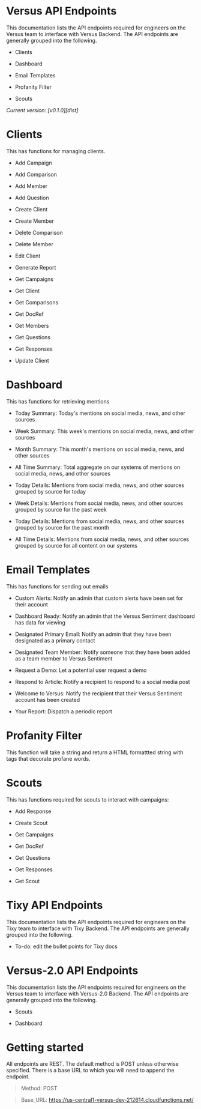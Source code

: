 # Versus API Endpoints

This documentation lists the API endpoints required for engineers on the Versus team to interface with Versus Backend. The API endpoints are generally grouped into the following.

* Clients

* Dashboard

* Email Templates

* Profanity Filter

* Scouts

*Current version: [v0.1.0][dist]*


# Clients

This has functions for managing clients.

* Add Campaign

* Add Comparison

* Add Member

* Add Question

* Create Client

* Create Member

* Delete Comparison

* Delete Member

* Edit Client

* Generate Report

* Get Campaigns

* Get Client

* Get Comparisons

* Get DocRef

* Get Members

* Get Questions

* Get Responses

* Update Client

# Dashboard

This has functions for retrieving mentions

* Today Summary: Today's mentions on social media, news, and other sources

* Week Summary: This week's mentions on social media, news, and other sources

* Month Summary: This month's mentions on social media, news, and other sources

* All Time Summary: Total aggregate on our systems of mentions on social media, news, and other sources

* Today Details: Mentions from social media, news, and other sources grouped by source for today

* Week Details: Mentions from social media, news, and other sources grouped by source for the past week

* Today Details: Mentions from social media, news, and other sources grouped by source for the past month

* All Time Details: Mentions from social media, news, and other sources grouped by source for all content on our systems

# Email Templates

This has functions for sending out emails

* Custom Alerts: Notify an admin that custom alerts have been set for their account

* Dashboard Ready: Notify an admin that the Versus Sentiment dashboard has data for viewing

* Designated Primary Email: Notify an admin that they have been designated as a primary contact

* Designated Team Member: Notify someone that they have been added as a team member to Versus Sentiment

* Request a Demo: Let a potential user request a demo

* Respond to Article: Notify a recipient to respond to a social media post

* Welcome to Versus: Notify the recipient that their Versus Sentiment account has been created

* Your Report: Dispatch a periodic report

# Profanity Filter

This function will take a string and return a HTML formattted string with tags that decorate profane words.

# Scouts

This has functions required for scouts to interact with campaigns:

* Add Response

* Create Scout

* Get Campaigns

* Get DocRef

* Get Questions

* Get Responses

* Get Scout

# Tixy API Endpoints

This documentation lists the API endpoints required for engineers on the Tixy team to interface with Tixy Backend. The API endpoints are generally grouped into the following.
* To-do: edit the bullet points for Tixy docs

# Versus-2.0 API Endpoints

This documentation lists the API endpoints required for engineers on the Versus team to interface with Versus-2.0 Backend. The API endpoints are generally grouped into the following.

* Scouts

* Dashboard

# Getting started

All endpoints are REST. The default method is POST unless otherwise specified. There is a base URL to which you will need to append the endpoint.

> Method: POST

> Base_URL: https://us-central1-versus-dev-212614.cloudfunctions.net/
